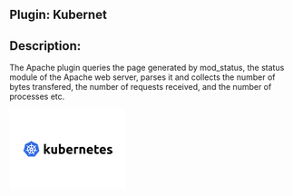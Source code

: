 ## Plugin: Kubernet

## Description:

The Apache plugin queries the page generated by mod_status, the status module of the Apache web server, parses it and collects the number of bytes transfered, the number of requests received, and the number of processes etc.

![](assets/images/kubernete_1.jpg)

 

 

 

 

 